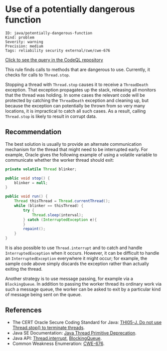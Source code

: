 # Use of a potentially dangerous function

```
ID: java/potentially-dangerous-function
Kind: problem
Severity: warning
Precision: medium
Tags: reliability security external/cwe/cwe-676

```
[Click to see the query in the CodeQL repository](https://github.com/github/codeql/tree/main/java/ql/src/Security/CWE/CWE-676/PotentiallyDangerousFunction.ql)

This rule finds calls to methods that are dangerous to use. Currently, it checks for calls to `Thread.stop`.

Stopping a thread with `Thread.stop` causes it to receive a `ThreadDeath` exception. That exception propagates up the stack, releasing all monitors that the thread was holding. In some cases the relevant code will be protected by catching the `ThreadDeath` exception and cleaning up, but because the exception can potentially be thrown from so very many locations, it is impractical to catch all such cases. As a result, calling `Thread.stop` is likely to result in corrupt data.


## Recommendation
The best solution is usually to provide an alternate communication mechanism for the thread that might need to be interrupted early. For example, Oracle gives the following example of using a volatile variable to communicate whether the worker thread should exit:


```java
private volatile Thread blinker;

public void stop() {
    blinker = null;
}

public void run() {
    Thread thisThread = Thread.currentThread();
    while (blinker == thisThread) {
        try {
            Thread.sleep(interval);
        } catch (InterruptedException e){
        }
        repaint();
    }
}

```
It is also possible to use `Thread.interrupt` and to catch and handle `InterruptedException` when it occurs. However, it can be difficult to handle an `InterruptedException` everywhere it might occur; for example, the sample code above simply discards the exception rather than actually exiting the thread.

Another strategy is to use message passing, for example via a `BlockingQueue`. In addition to passing the worker thread its ordinary work via such a message queue, the worker can be asked to exit by a particular kind of message being sent on the queue.


## References
* The CERT Oracle Secure Coding Standard for Java: [THI05-J. Do not use Thread.stop() to terminate threads](https://www.securecoding.cert.org/confluence/display/java/THI05-J.+Do+not+use+Thread.stop%28%29+to+terminate+threads).
* Java SE Documentation: [Java Thread Primitive Deprecation](http://docs.oracle.com/javase/7/docs/technotes/guides/concurrency/threadPrimitiveDeprecation.html).
* Java API: [Thread.interrupt](http://docs.oracle.com/javase/7/docs/api/java/lang/Thread.html#interrupt()), [BlockingQueue](http://docs.oracle.com/javase/7/docs/api/java/util/concurrent/BlockingQueue.html).
* Common Weakness Enumeration: [CWE-676](https://cwe.mitre.org/data/definitions/676.html).